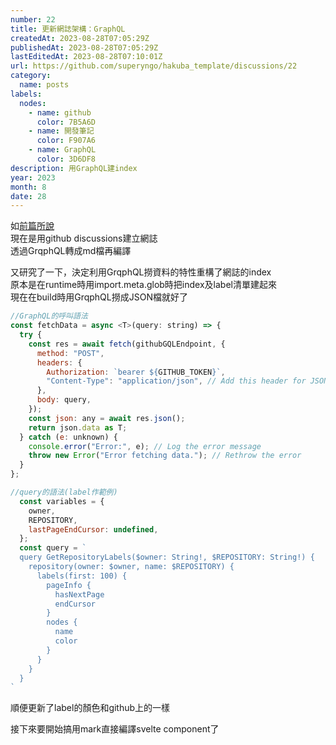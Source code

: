 ```yaml
---
number: 22
title: 更新網誌架構：GraphQL
createdAt: 2023-08-28T07:05:29Z
publishedAt: 2023-08-28T07:05:29Z
lastEditedAt: 2023-08-28T07:10:01Z
url: https://github.com/superyngo/hakuba_template/discussions/22
category:
  name: posts
labels:
  nodes:
    - name: github
      color: 7B5A6D
    - name: 開發筆記
      color: F907A6
    - name: GraphQL
      color: 3D6DF8
description: 用GraphQL建index
year: 2023
month: 8
date: 28
---
```


如[前篇所說](https://yafdn.vercel.app/articles/2023/8/23/19])  
現在是用github discussions建立網誌  
透過GrqphQL轉成md檔再編譯  
  
又研究了一下，決定利用GrqphQL撈資料的特性重構了網誌的index  
原本是在runtime時用import.meta.glob時把index及label清單建起來  
現在在build時用GrqphQL撈成JSON檔就好了  
  
```js
//GraphQL的呼叫語法
const fetchData = async <T>(query: string) => {
  try {
    const res = await fetch(githubGQLEndpoint, {
      method: "POST",
      headers: {
        Authorization: `bearer ${GITHUB_TOKEN}`,
        "Content-Type": "application/json", // Add this header for JSON content
      },
      body: query,
    });
    const json: any = await res.json();
    return json.data as T;
  } catch (e: unknown) {
    console.error("Error:", e); // Log the error message
    throw new Error("Error fetching data."); // Rethrow the error
  }
};

//query的語法(label作範例)
  const variables = {
    owner,
    REPOSITORY,
    lastPageEndCursor: undefined,
  };
  const query = `
  query GetRepositoryLabels($owner: String!, $REPOSITORY: String!) {
    repository(owner: $owner, name: $REPOSITORY) {
      labels(first: 100) {
        pageInfo {
          hasNextPage
          endCursor
        }
        nodes {
          name
          color
        }
      }
    }
  }
`
```
順便更新了label的顏色和github上的一樣  
  
接下來要開始搞用mark直接編譯svelte component了  